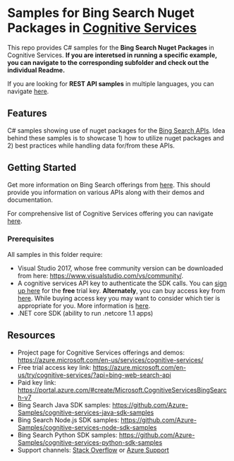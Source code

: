 
# Samples for Bing Search Nuget Packages in [Cognitive Services](https://azure.microsoft.com/en-us/services/cognitive-services/directory/search/)

This repo provides C# samples for the **Bing Search Nuget Packages** in Cognitive Services. 
**If you are interetsed in running a specific example, you can navigate to the corresponding subfolder and check out the individual Readme.**

If you are looking for **REST API samples** in multiple languages, you can navigate [here](https://github.com/Azure-Samples/cognitive-services-REST-api-samples).

## Features

C# samples showing use of nuget packages for the [Bing Search APIs](https://azure.microsoft.com/en-us/services/cognitive-services/directory/search/).
Idea behind these samples is to showcase 1) how to utilize nuget packages and 2) best practices while handling data for/from these APIs.

## Getting Started

Get more information on Bing Search offerings from [here](https://azure.microsoft.com/en-us/services/cognitive-services/directory/search/).
This should provide you information on various APIs along with their demos and documentation.

For comprehensive list of Cognitive Services offering you can navigate [here](https://azure.microsoft.com/en-us/services/cognitive-services/).

### Prerequisites

All samples in this folder require:

- Visual Studio 2017, whose free community version can be downloaded from here: https://www.visualstudio.com/vs/community/.
- A cognitive services API key to authenticate the SDK calls. You can [sign up here](https://azure.microsoft.com/en-us/try/cognitive-services/?api=bing-web-search-api) for the **free** trial key. **Alternately**, you can buy access key from [here](https://portal.azure.com/#create/Microsoft.CognitiveServicesBingSearch-v7). While buying access key you may want to consider which tier is appropriate for you. More information is [here](https://azure.microsoft.com/en-us/pricing/details/cognitive-services/search-api/web/). 
- .NET core SDK (ability to run .netcore 1.1 apps)

## Resources

- Project page for Cognitive Services offerings and demos: https://azure.microsoft.com/en-us/services/cognitive-services/
- Free trial access key link: https://azure.microsoft.com/en-us/try/cognitive-services/?api=bing-web-search-api
- Paid key link: https://portal.azure.com/#create/Microsoft.CognitiveServicesBingSearch-v7
- Bing Search Java SDK samples: https://github.com/Azure-Samples/cognitive-services-java-sdk-samples
- Bing Search Node.js SDK samples: https://github.com/Azure-Samples/cognitive-services-node-sdk-samples
- Bing Search Python SDK samples: https://github.com/Azure-Samples/cognitive-services-python-sdk-samples
- Support channels: [Stack Overflow](https://stackoverflow.com/questions/tagged/bing-search) or [Azure Support](https://azure.microsoft.com/en-us/support/options/)
